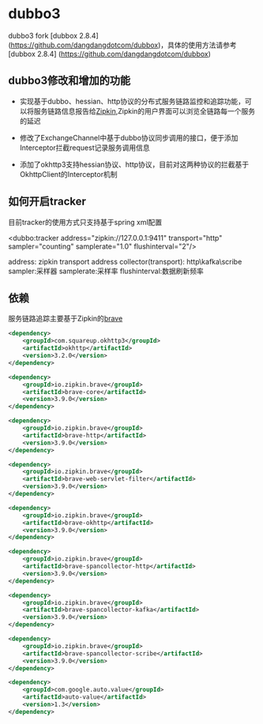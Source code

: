 # dubbo3

dubbo3 fork [dubbox 2.8.4] (https://github.com/dangdangdotcom/dubbox)，具体的使用方法请参考[dubbox 2.8.4] (https://github.com/dangdangdotcom/dubbox)

## dubbo3修改和增加的功能

* 实现基于dubbo、hessian、http协议的分布式服务链路监控和追踪功能，可以将服务链路信息报告给[Zipkin](http://zipkin.io/),Zipkin的用户界面可以浏览全链路每一个服务的延迟

* 修改了ExchangeChannel中基于dubbo协议同步调用的接口，便于添加Interceptor拦截request记录服务调用信息

* 添加了okhttp3支持hessian协议、http协议，目前对这两种协议的拦截基于OkhttpClient的Interceptor机制

## 如何开启tracker

目前tracker的使用方式只支持基于spring xml配置

<dubbo:tracker address="zipkin://127.0.0.1:9411" transport="http" sampler="counting" samplerate="1.0" flushinterval="2"/>

address: zipkin transport address
collector(transport): http\kafka\scribe
sampler:采样器
samplerate:采样率
flushinterval:数据刷新频率

## 依赖

服务链路追踪主要基于Zipkin的[brave](https://github.com/openzipkin/brave)

```xml
<dependency>
    <groupId>com.squareup.okhttp3</groupId>
    <artifactId>okhttp</artifactId>
    <version>3.2.0</version>
</dependency>

<dependency>
    <groupId>io.zipkin.brave</groupId>
    <artifactId>brave-core</artifactId>
    <version>3.9.0</version>
</dependency>

<dependency>
    <groupId>io.zipkin.brave</groupId>
    <artifactId>brave-http</artifactId>
    <version>3.9.0</version>
</dependency>

<dependency>
    <groupId>io.zipkin.brave</groupId>
    <artifactId>brave-web-servlet-filter</artifactId>
    <version>3.9.0</version>
</dependency>

<dependency>
    <groupId>io.zipkin.brave</groupId>
    <artifactId>brave-okhttp</artifactId>
    <version>3.9.0</version>
</dependency>

<dependency>
    <groupId>io.zipkin.brave</groupId>
    <artifactId>brave-spancollector-http</artifactId>
    <version>3.9.0</version>
</dependency>

<dependency>
    <groupId>io.zipkin.brave</groupId>
    <artifactId>brave-spancollector-kafka</artifactId>
    <version>3.9.0</version>
</dependency>

<dependency>
    <groupId>io.zipkin.brave</groupId>
    <artifactId>brave-spancollector-scribe</artifactId>
    <version>3.9.0</version>
</dependency>

<dependency>
    <groupId>com.google.auto.value</groupId>
    <artifactId>auto-value</artifactId>
    <version>1.3</version>
</dependency>
```

